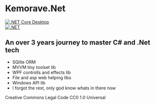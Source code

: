 # Kemorave.Net
[![.NET Core Desktop](https://github.com/Kemorave/Kemorave.Net/actions/workflows/dotnet-desktop.yml/badge.svg?branch=master)](https://github.com/Kemorave/Kemorave.Net/actions/workflows/dotnet-desktop.yml)
<br>
[![.NET](https://github.com/Kemorave/Kemorave.Net/actions/workflows/dotnet.yml/badge.svg)](https://github.com/Kemorave/Kemorave.Net/actions/workflows/dotnet.yml)
<br>
## An over 3 years journey to master C# and .Net tech 

- SQlite ORM
- MVVM tiny toolset lib
- WPF controlls and effects lib
- File and asp web helping libs 
- Windows API lib
- I forgot the rest, only god know whats in there now

Creative Commons Legal Code
CC0 1.0 Universal
